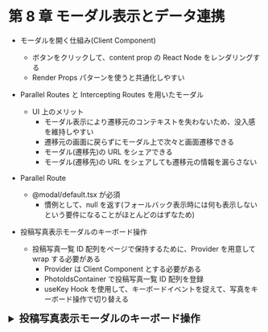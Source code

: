 # 第 8 章 モーダル表示とデータ連携

- モーダルを開く仕組み(Client Component)

  - ボタンをクリックして、content prop の React Node をレンダリングする
  - Render Props パターンを使うと共通化しやすい

- Parallel Routes と Intercepting Routes を用いたモーダル

  - UI 上のメリット
    - モーダル表示により遷移元のコンテキストを失わないため、没入感を維持しやすい
    - 遷移元の画面に戻らずにモーダル上で次々と画面遷移できる
    - モーダル(遷移先)の URL をシェアできる
    - モーダル(遷移先)の URL をシェアしても遷移元の情報を漏らさない

- Parallel Route

  - @modal/default.tsx が必須
    - 慣例として、null を返す(フォールバック表示時には何も表示しないという要件になることがほとんどのはずなため)

- 投稿写真表示モーダルのキーボード操作
  - 投稿写真一覧 ID 配列をページで保持するために、Provider を用意して wrap する必要がある
    - Provider は Client Component とする必要がある
    - PhotoIdsContainer で投稿写真一覧 ID 配列を登録
    - useKey Hook を使用して、キーボードイベントを捉えて、写真をキーボード操作で切り替える

<details>
<summary style="font-size: 20px; font-weight: bold">投稿写真表示モーダルのキーボード操作</summary>

```js
"use client";
import { createContext, useRef } from "react";

export const PhotoIdsContext = createContext<
  React.MutableRefObject<readonly string[]>
>({ current: [] });

export function PhotoIdsContextProvider({
  children,
}: {
  children: React.ReactNode;
}) {
  const photoIdsRef = useRef<readonly string[]>([]);
  return (
    <PhotoIdsContext.Provider value={photoIdsRef}>
      {children}
    </PhotoIdsContext.Provider>
  );
}

"use client";
import { useEffect, useContext } from "react";
import { PhotoIdsContext } from "./provider";

export function PhotoIdsContainer({
  photoIds,
  children,
}: {
  photoIds: readonly string[];
  children: React.ReactNode;
}) {
  const photoIdsRef = useContext(PhotoIdsContext);
  useEffect(() => {
    photoIdsRef.current = photoIds;
    return () => {
      photoIdsRef.current = [];
    };
  }, [photoIdsRef, photoIds]);
  return children;
}

export function PhotoViewNavigator({ photoId }: { photoId: string }) {
  const router = useRouter();
  const photoIds = useContext(PhotoIdsContext).current;
  const currentIndex = photoIds.indexOf(photoId);
  const prevPhotoId = currentIndex > 0 ? photoIds[currentIndex - 1] : undefined;
  const nextPhotoId =
    currentIndex >= 0 && currentIndex < photoIds.length - 1
      ? photoIds[currentIndex + 1]
      : undefined;

  useKey("ArrowLeft", () => {
    if (prevPhotoId) {
      // ★: ソフトナビーゲーションによる画面遷移
      router.replace(`/photos/${prevPhotoId}/view`, { scroll: false });
    }
  });
  useKey("ArrowRight", () => {
    if (nextPhotoId) {
      // ★: ソフトナビーゲーションによる画面遷移
      router.replace(`/photos/${nextPhotoId}/view`, { scroll: false });
    }
  });

  return null;
}

import { useEffect, useRef } from "react";

export function useKey(code: string, cb: (event: KeyboardEvent) => void) {
  const cbRef = useRef(cb);
  cbRef.current = cb;
  useEffect(() => {
    const handleKeyPress = (event: KeyboardEvent) => {
      if (event.code === code) {
        cbRef.current(event);
      }
    };
    window.addEventListener("keydown", handleKeyPress);
    return () => {
      window.removeEventListener("keydown", handleKeyPress);
    };
  }, [code]);
}

```

</details>
